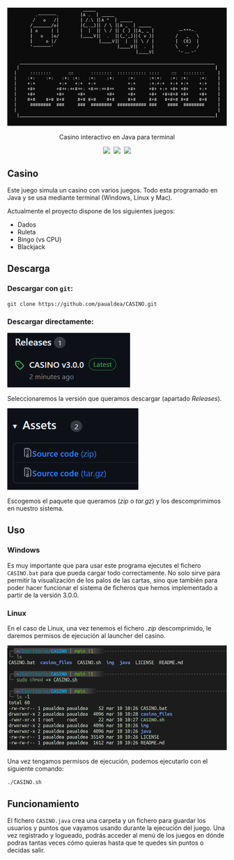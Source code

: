 <p align="center">
<img src="img/home_screen.png" alt="CASINO HOME">
</p>

<p align="center">
Casino interactivo en Java para terminal
</p>
<p align="center">
 <a href=""><img src="https://img.shields.io/badge/version-4.0.0-blue"></a>&nbsp;
 <a href=""><img src="https://img.shields.io/badge/license-GPL 3.0-orange"></a>&nbsp;
 <a href=""><img src="https://img.shields.io/badge/contributors-2-green"></a>
</p>

## Casino

Este juego simula un casino con varios juegos. Todo esta programado en Java y se usa mediante terminal (Windows, Linux y Mac). 

Actualmente el proyecto dispone de los siguientes juegos:

 - Dados
 - Ruleta
 - Bingo (vs CPU)
 - Blackjack

## Descarga

### Descargar con `git`:

```term
git clone https://github.com/paualdea/CASINO.git
```

### Descargar directamente:

<img src="img/descarga.png" alt="descarga">

Seleccionaremos la versión que queramos descargar (apartado _Releases_).

<img src="img/paquetes.png" alt="paquetes">

Escogemos el paquete que queramos (_zip_ o _tar.gz_) y los descomprimimos en nuestro sistema.

## Uso

### Windows

Es muy importante que para usar este programa ejecutes el fichero `CASINO.bat` para que pueda cargar todo correctamente. No solo sirve para permitir la visualización de los palos de las cartas, sino que también para poder hacer funcionar el sistema de ficheros que hemos implementado a partir de la versión 3.0.0.

### Linux

En el caso de Linux, una vez tenemos el fichero _.zip_ descomprimido, le daremos permisos de ejecución al launcher del casino.

<img src="img/casino_linux.png" alt="casino linux">

Una vez tengamos permisos de ejecución, podemos ejecutarlo con el siguiente comando:

```term
./CASINO.sh
```

## Funcionamiento

El fichero `CASINO.java` crea una carpeta y un fichero para guardar los usuarios y puntos que vayamos usando durante la ejecución del juego. Una vez registrado y logueado, podrás acceder al menú de los juegos en dónde podras tantas veces cómo quieras hasta que te quedes sin puntos o decidas salir.

